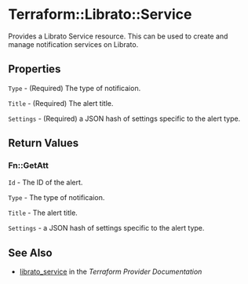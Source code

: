 # Terraform::Librato::Service

Provides a Librato Service resource. This can be used to
create and manage notification services on Librato.

## Properties

`Type` - (Required) The type of notificaion.

`Title` - (Required) The alert title.

`Settings` - (Required) a JSON hash of settings specific to the alert type.


## Return Values

### Fn::GetAtt

`Id` - The ID of the alert.

`Type` - The type of notificaion.

`Title` - The alert title.

`Settings` - a JSON hash of settings specific to the alert type.

## See Also

* [librato_service](https://www.terraform.io/docs/providers/librato/r/service.html) in the _Terraform Provider Documentation_